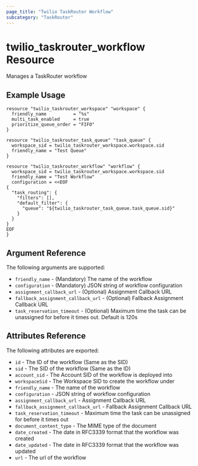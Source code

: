 ```yaml
---
page_title: "Twilio TaskRouter Workflow"
subcategory: "TaskRouter"
---
```


# twilio_taskrouter_workflow Resource

Manages a TaskRouter workflow

## Example Usage

```hcl
resource "twilio_taskrouter_workspace" "workspace" {
  friendly_name          = "%s"
  multi_task_enabled     = true
  prioritize_queue_order = "FIFO"
}

resource "twilio_taskrouter_task_queue" "task_queue" {
  workspace_sid = twilio_taskrouter_workspace.workspace.sid
  friendly_name = "Test Queue"
}

resource "twilio_taskrouter_workflow" "workflow" {
  workspace_sid = twilio_taskrouter_workspace.workspace.sid
  friendly_name = "Test Workflow"
  configuration = <<EOF
{
  "task_routing": {
    "filters": [],
    "default_filter": {
      "queue": "${twilio_taskrouter_task_queue.task_queue.sid}"
    }
  }
}
EOF
}
```

## Argument Reference

The following arguments are supported:

- `friendly_name` - (Mandatory) The name of the workflow
- `configuration` - (Mandatory) JSON string of workflow configuration
- `assignment_callback_url` - (Optional) Assignment Callback URL
- `fallback_assignment_callback_url` - (Optional) Fallback Assignment Callback URL
- `task_reservation_timeout` - (Optional) Maximum time the task can be unassigned for before it times out. Default is 120s

## Attributes Reference

The following attributes are exported:

- `id` - The ID of the workflow (Same as the SID)
- `sid` - The SID of the workflow (Same as the ID)
- `account_sid` - The Account SID of the workflow is deployed into
- `workspaceSid` - The Workspace SID to create the workflow under
- `friendly_name` - The name of the workflow
- `configuration` - JSON string of workflow configuration
- `assignment_callback_url` - Assignment Callback URL
- `fallback_assignment_callback_url` - Fallback Assignment Callback URL
- `task_reservation_timeout` - Maximum time the task can be unassigned for before it times out
- `document_content_type` - The MIME type of the document
- `date_created` - The date in RFC3339 format that the workflow was created
- `date_updated` - The date in RFC3339 format that the workflow was updated
- `url` - The url of the workflow
